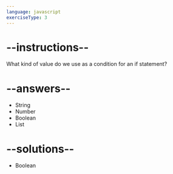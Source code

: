 ```yaml
---
language: javascript
exerciseType: 3
---
```


# --instructions--

What kind of value do we use as a condition for an if statement?

# --answers--

- String
- Number
- Boolean
- List

# --solutions--

- Boolean
